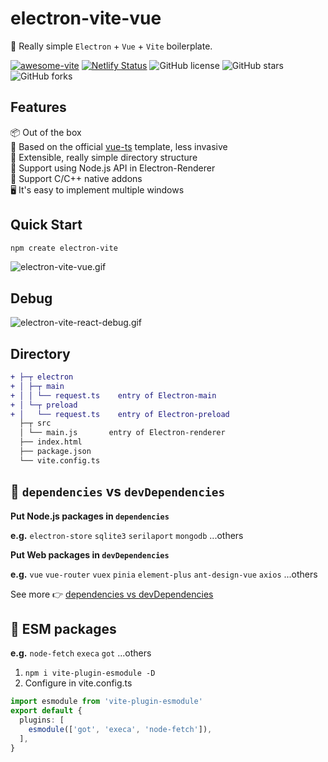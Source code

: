 # electron-vite-vue

🥳 Really simple `Electron` + `Vue` + `Vite` boilerplate.

[![awesome-vite](https://awesome.re/mentioned-badge.svg)](https://github.com/vitejs/awesome-vite)
[![Netlify Status](https://api.netlify.com/api/v1/badges/ae3863e3-1aec-4eb1-8f9f-1890af56929d/deploy-status)](https://app.netlify.com/sites/electron-vite/deploys)
![GitHub license](https://img.shields.io/github/license/caoxiemeihao/electron-vite-vue?style=flat)
![GitHub stars](https://img.shields.io/github/stars/caoxiemeihao/electron-vite-vue?color=fa6470&style=flat)
![GitHub forks](https://img.shields.io/github/forks/caoxiemeihao/electron-vite-vue?style=flat)

## Features

📦 Out of the box  
🎯 Based on the official [vue-ts](https://github.com/vitejs/vite/tree/main/packages/create-vite/template-vue-ts) template, less invasive  
🌱 Extensible, really simple directory structure  
💪 Support using Node.js API in Electron-Renderer  
🔩 Support C/C++ native addons  
🖥 It's easy to implement multiple windows  

## Quick Start

```sh
npm create electron-vite
```

<!-- [![quick-start](https://asciinema.org/a/483731.svg)](https://asciinema.org/a/483731) -->

![electron-vite-vue.gif](https://github.com/electron-vite/electron-vite-vue/blob/main/public/electron-vite-vue.gif?raw=true)

## Debug

![electron-vite-react-debug.gif](https://github.com/electron-vite/electron-vite-react/blob/main/public/electron-vite-react-debug.gif?raw=true)

## Directory

```diff
+ ├─┬ electron
+ │ ├─┬ main
+ │ │ └── request.ts    entry of Electron-main
+ │ └─┬ preload
+ │   └── request.ts    entry of Electron-preload
  ├─┬ src
  │ └── main.js       entry of Electron-renderer
  ├── index.html
  ├── package.json
  └── vite.config.ts
```

## 🚨 `dependencies` vs `devDependencies`

**Put Node.js packages in `dependencies`**

**e.g.** `electron-store` `sqlite3` `serilaport` `mongodb` ...others

**Put Web packages in `devDependencies`**

**e.g.** `vue` `vue-router` `vuex` `pinia` `element-plus` `ant-design-vue` `axios` ...others

See more 👉 [dependencies vs devDependencies](https://github.com/electron-vite/vite-plugin-electron-renderer#dependencies-vs-devdependencies)

## 🚨 ESM packages

**e.g.** `node-fetch` `execa` `got` ...others

1. `npm i vite-plugin-esmodule -D`
2. Configure in vite.config.ts

```ts
import esmodule from 'vite-plugin-esmodule'
export default {
  plugins: [
    esmodule(['got', 'execa', 'node-fetch']),
  ],
}
```
